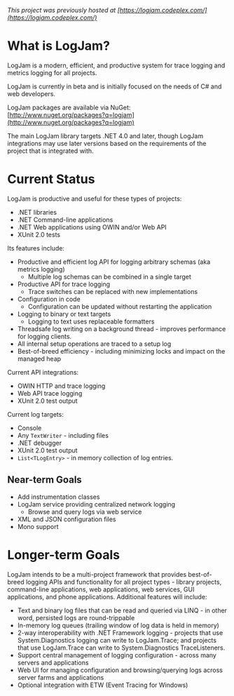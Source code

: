 
*This project was previously hosted at [https://logjam.codeplex.com/](https://logjam.codeplex.com/)*

# What is LogJam?
LogJam is a modern, efficient, and productive system for trace logging and metrics logging for all projects. 

LogJam is currently in beta and is initially focused on the needs of C# and web developers. 

LogJam packages are available via NuGet: [http://www.nuget.org/packages?q=logjam](http://www.nuget.org/packages?q=logjam)

The main LogJam library targets .NET 4.0 and later, though LogJam integrations may use later versions based on the requirements of the project that is integrated with.

# Current Status
LogJam is productive and useful for these types of projects:

* .NET libraries
* .NET Command-line applications
* .NET Web applications using OWIN and/or Web API
* XUnit 2.0 tests

Its features include:

* Productive and efficient log API for logging arbitrary schemas (aka metrics logging)
  * Multiple log schemas can be combined in a single target
* Productive API for trace logging
  * Trace switches can be replaced with new implementations
* Configuration in code
  * Configuration can be updated without restarting the application
* Logging to binary or text targets
  * Logging to text uses replaceable formatters
* Threadsafe log writing on a background thread - improves performance for logging clients.
* All internal setup operations are traced to a setup log
* Best-of-breed efficiency - including minimizing locks and impact on the managed heap

Current API integrations:

* OWIN HTTP and trace logging
* Web API trace logging
* XUnit 2.0 test output

Current log targets:

* Console
* Any ```TextWriter``` - including files
* .NET debugger
* XUnit 2.0 test output
* ```List<TLogEntry>``` - in memory collection of log entries.

## Near-term Goals
* Add instrumentation classes
* LogJam service providing centralized network logging
  * Browse and query logs via web service
* XML and JSON configuration files
* Mono support

# Longer-term Goals
LogJam intends to be a multi-project framework that provides best-of-breed logging APIs and functionality for all project types - library projects, command-line applications, web applications, web services, GUI applications, and phone applications. Additional features will include:

* Text and binary log files that can be read and queried via LINQ - in other word, persisted logs are round-trippable
* In-memory log queues (trailing window of log data is held in memory)
* 2-way interoperability with .NET Framework logging - projects that use System.Diagnostics logging can write to LogJam.Trace; and projects that use LogJam.Trace can write to System.Diagnostics TraceListeners.
* Support central management of logging configuration - across many servers and applications
* Web UI for managing configuration and browsing/querying logs across server farms and applications
* Optional integration with ETW (Event Tracing for Windows)
